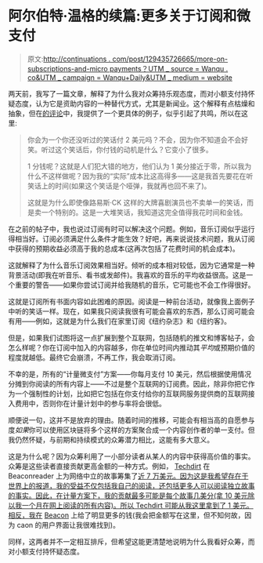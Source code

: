 # 阿尔伯特·温格的续篇:更多关于订阅和微支付

> 原文:[http://continuations . com/post/129435726665/more-on-subscriptions-and-micro payments？UTM _ source = Wanqu . co&UTM _ campaign = Wanqu+Daily&UTM _ medium = website](http://continuations.com/post/129435726665/more-on-subscriptions-and-micropayments?utm_source=wanqu.co&utm_campaign=Wanqu+Daily&utm_medium=website)

两天前，我写了一篇文章，解释了为什么我对众筹持乐观态度，而对小额支付持怀疑态度，认为它是资助内容的一种替代方式，尤其是新闻业。这个解释有点枯燥和抽象，但在[的评论](http://continuations.com/post/129328558120/crowdfunding-is-more-likely-to-replace-ads-than#comment-2260872743)中，我提供了一个更具体的例子，似乎引起了共鸣，所以在这里:

> 你会为一个你还没听过的笑话付 2 美元吗？不会，因为你不知道会不会好笑。听过这个笑话后，你付钱的动机是什么？它变小了很多。
> 
> 1 分钱呢？这就是人们犯大错的地方，他们认为 1 美分接近于零，所以我为什么不这样做呢？因为我的“实际”成本比这高得多——这是我首先要花在听笑话上的时间(如果这个笑话是个哑弹，我就再也回不来了)。
> 
> 这就是为什么即使像路易斯·CK 这样的大牌喜剧演员也不卖单一的笑话，而是卖一个特别的。这是一大堆笑话，我知道这完全值得我花时间和金钱。

在之前的帖子中，我也说过订阅有时可以解决这个问题。例如，音乐订阅似乎运行得相当好。订阅必须满足什么条件才能生效？好吧，再来说说技术问题，我从订阅中获得的预期收益必须高于我的总成本(这再次包括了花费时间的机会成本)。

这就解释了为什么音乐订阅效果相当好。倾听的成本相对较低，因为它通常是一种背景活动(即我在听音乐、看书或发邮件)。我喜欢的音乐的平均收益很高。这是一个重要的警告——如果你尝试订阅并给我随机的音乐，它可能也不会工作得很好。

这就是订阅所有书面内容如此困难的原因。阅读是一种前台活动，就像我上面例子中听的笑话一样。现在，如果我只阅读我很有可能会喜欢的东西，那么订阅可能会有用——例如，这就是为什么我们在家里订阅《纽约杂志》和《纽约客》。

但是，如果我们试图将这一点扩展到整个互联网，包括随机的推文和博客帖子，会怎么样呢？你在订阅中加入的内容越多，你在单位时间内推动其*平均*或预期价值的程度就越低。最终它会崩溃，不再工作，我会取消订阅。

不幸的是，所有的“计量微支付”方案——你每月支付 10 美元，然后根据使用情况分摊到你阅读的所有内容上——不过是整个互联网的订阅费。因此，除非你把它作为一个强制性的计划，比如把它包括在你支付给你的互联网服务提供商的互联网接入费用中，否则你在计量计划中的参与率将会很低。

顺便说一句，这并不是放弃的理由。随着时间的推移，可能会有相当高的自愿参与度*如果*你可以使用区块链将多个这样的方案聚合成一个内容创作者的单一支付。但我仍然怀疑，与前期和持续模式的众筹潜力相比，这能有多大意义。

这是为什么呢？因为众筹利用了一小部分读者从某人的内容中获得高价值的事实。众筹是这些读者直接贡献更高金额的一种方式。例如， [Techdirt](https://href.li/?https://www.techdirt.com/) 在 Beaconreader 上为网络中立的故事筹集了[近 7 万美元。因为这是我希望存在于世界上的报道，我的受益不仅包括我自己的阅读，还包括更多人可以阅读独立故事的事实。因此，在计量方案下，我的贡献最多可能是每个故事几美分(拿 10 美元除以我一个月在网上阅读的所有内容)。所以 Techdirt 可能从我这里拿到了 1 美元。相反，我在](https://href.li/?http://www.beaconreader.com/projects/the-net-neutrality-battle) [Beacon](https://href.li/?https://www.beaconreader.com/profile/c4ABkT) 上给了明显更多的钱(我会把金额写在这里，但不知何故，因为 caon 的用户界面让我很难找到)。

同样，这两者并不一定相互排斥，但希望这能更清楚地说明为什么我看好众筹，而对小额支付持怀疑态度。